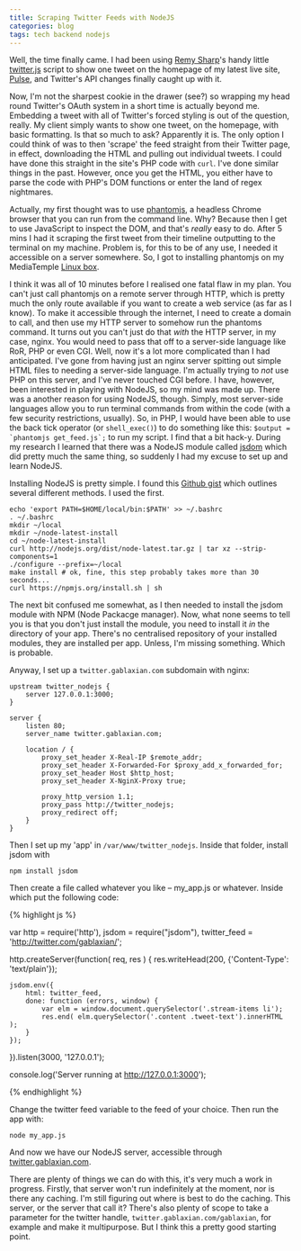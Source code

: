 ```yaml
---
title: Scraping Twitter Feeds with NodeJS
categories: blog
tags: tech backend nodejs
---
```


Well, the time finally came. I had been using [Remy Sharp](https://twitter.com/rem)'s handy little [twitter.js](http://remysharp.com/2007/05/18/add-twitter-to-your-blog-step-by-step/) script to show one tweet on the homepage of my latest live site, [Pulse](http://pulseagency.co.uk), and Twitter's API changes finally caught up with it.

Now, I'm not the sharpest cookie in the drawer (see?) so wrapping my head round Twitter's OAuth system in a short time is actually beyond me. Embedding a tweet with all of Twitter's forced styling is out of the question, really. My client simply wants to show one tweet, on the homepage, with basic formatting. Is that so much to ask? Apparently it is. The only option I could think of was to then 'scrape' the feed straight from their Twitter page, in effect, downloading the HTML and pulling out individual tweets. I could have done this straight in the site's PHP code with `curl`. I've done similar things in the past. However, once you get the HTML, you either have to parse the code with PHP's DOM functions or enter the land of regex nightmares.

Actually, my first thought was to use [phantomjs](http://phantomjs.org/), a headless Chrome browser that you can run from the command line. Why? Because then I get to use JavaScript to inspect the DOM, and that's _really_ easy to do. After 5 mins I had it scraping the first tweet from their timeline outputting to the terminal on my machine. Problem is, for this to be of any use, I needed it accessible on a server somewhere. So, I got to installing phantomjs on my MediaTemple [Linux box](http://gablaxian.com/2013/01/26/the-case-of-the-linux-box-and-nginx.html).

I think it was all of 10 minutes before I realised one fatal flaw in my plan. You can't just call phantomjs on a remote server through HTTP, which is pretty much the only route available if you want to create a web service (as far as I know). To make it accessible through the internet, I need to create a domain to call, and then use my HTTP server to somehow run the phantoms command. It turns out you can't just do that _with_ the HTTP server, in my case, nginx. You would need to pass that off to a server-side language like RoR, PHP or even CGI. Well, now it's a lot more complicated than I had anticipated. I've gone from having just an nginx server spitting out simple HTML files to needing a server-side language. I'm actually trying to _not_ use PHP on this server, and I've never touched CGI before. I have, however, been interested in playing with NodeJS, so my mind was made up. There was a another reason for using NodeJS, though. Simply, most server-side languages allow you to run terminal commands from within the code (with a few security restrictions, usually). So, in PHP, I would have been able to use the back tick operator (or `shell_exec()`) to do something like this: ``$output = `phantomjs get_feed.js`;`` to run my script. I find that a bit hack-y. During my research I learned that there was a NodeJS module called [jsdom](https://github.com/tmpvar/jsdom) which did pretty much the same thing, so suddenly I had my excuse to set up and learn NodeJS.

Installing NodeJS is pretty simple. I found this [Github gist](https://gist.github.com/isaacs/579814) which outlines several different methods. I used the first.

    echo 'export PATH=$HOME/local/bin:$PATH' >> ~/.bashrc
    . ~/.bashrc
    mkdir ~/local
    mkdir ~/node-latest-install
    cd ~/node-latest-install
    curl http://nodejs.org/dist/node-latest.tar.gz | tar xz --strip-components=1
    ./configure --prefix=~/local
    make install # ok, fine, this step probably takes more than 30 seconds...
    curl https://npmjs.org/install.sh | sh

The next bit confused me somewhat, as I then needed to install the jsdom module with NPM (Node Packacge manager). Now, what none seems to tell you is that you don't just install the module, you need to install it _in_ the directory of your app. There's no centralised repository of your installed modules, they are installed per app. Unless, I'm missing something. Which is probable.

Anyway, I set up a `twitter.gablaxian.com` subdomain with nginx:

    upstream twitter_nodejs {
        server 127.0.0.1:3000;
    }

    server {
        listen 80;
        server_name twitter.gablaxian.com;

        location / {
            proxy_set_header X-Real-IP $remote_addr;
            proxy_set_header X-Forwarded-For $proxy_add_x_forwarded_for;
            proxy_set_header Host $http_host;
            proxy_set_header X-NginX-Proxy true;

            proxy_http_version 1.1;
            proxy_pass http://twitter_nodejs;
            proxy_redirect off;
        }
    }

Then I set up my 'app' in `/var/www/twitter_nodejs`. Inside that folder, install jsdom with

	npm install jsdom

Then create a file called whatever you like – my_app.js or whatever. Inside which put the following code:

{% highlight js %}

var http = require('http'),
    jsdom = require("jsdom"),
    twitter_feed = 'http://twitter.com/gablaxian/';

http.createServer(function( req, res ) {
    res.writeHead(200, {'Content-Type': 'text/plain'});

    jsdom.env({
        html: twitter_feed,
        done: function (errors, window) {
            var elm = window.document.querySelector('.stream-items li');
            res.end( elm.querySelector('.content .tweet-text').innerHTML );
        }
    });
}).listen(3000, '127.0.0.1');

console.log('Server running at http://127.0.0.1:3000');

{% endhighlight %}

Change the twitter feed variable to the feed of your choice. Then run the app with:

    node my_app.js

And now we have our NodeJS server, accessible through [twitter.gablaxian.com](http://twitter.gablaxian.com).

There are plenty of things we can do with this, it's very much a work in progress. Firstly, that server won't run indefinitely at the moment, nor is there any caching. I'm still figuring out where is best to do the caching. This server, or the server that call it? There's also plenty of scope to take a parameter for the twitter handle, `twitter.gablaxian.com/gablaxian`, for example and make it multipurpose. But I think this a pretty good starting point.
